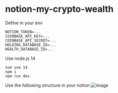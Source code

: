 # notion-my-crypto-wealth

Define in your env

```
NOTION_TOKEN=...
COINBASE_API_KEY=...
COINBASE_API_SECRET=...
HOLDING_DATABASE_ID=...
WEALTH_DATABASE_ID=...
```

Use node.js 14

```
nvm use 14
npm i
npm run dev
```

Use the following structure in your notion
![image](https://user-images.githubusercontent.com/2197937/118275110-46d7bc80-b4c6-11eb-8c04-8cddb3d1f1a9.png)
